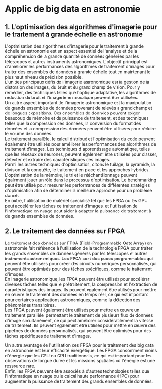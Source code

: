 # Applic de big data en astronomie

##  1. L'optimisation des algorithmes d'imagerie pour le traitement à grande échelle en astronomie 

L'optimisation des algorithmes d'imagerie pour le traitement à grande échelle en astronomie est un aspect essentiel de l'analyse et de la compréhension de la grande quantité de données générées par les télescopes et autres instruments astronomiques. L'objectif principal est d'améliorer les performances des algorithmes de traitement d'images pour traiter des ensembles de données à grande échelle tout en maintenant le plus haut niveau de précision possible.</br>
L'un des principaux défis de l'imagerie astronomique est la gestion de la distorsion des images, du bruit et du grand champ de vision. Pour y remédier, des techniques telles que l'optique adaptative, les algorithmes de réduction du bruit et l'imagerie en mosaïque peuvent être utilisées.</br>
Un autre aspect important de l'imagerie astronomique est la manipulation de grands ensembles de données provenant de relevés à grand champ et de longues expositions. Ces ensembles de données peuvent exiger beaucoup de mémoire et de puissance de traitement, et des techniques telles que la compression des données, la conversion du format des données et la compression des données peuvent être utilisées pour réduire le volume des données.</br>
Le traitement parallèle, le calcul distribué et l'optimisation du code peuvent également être utilisés pour améliorer les performances des algorithmes de traitement d'images. Les techniques d'apprentissage automatique, telles que les réseaux de neurones, peuvent également être utilisées pour classer, détecter et extraire des caractéristiques des images.</br>
Parmi les autres techniques d'optimisation, citons le tuilage, la pyramide, la division et la conquête, le traitement en place et les approches hybrides. L'optimisation de la mémoire, le tri et le rééchantillonnage peuvent également jouer un rôle dans le processus d'optimisation. Le benchmarking peut être utilisé pour mesurer les performances de différentes stratégies d'optimisation afin de déterminer la meilleure approche pour un problème donné.</br>
En outre, l'utilisation de matériel spécialisé tel que les FPGA ou les GPU peut accélérer les tâches de traitement d'images, et l'utilisation de l'informatique en nuage peut aider à adapter la puissance de traitement à de grands ensembles de données.</br>


## 2. Le traitement des données sur FPGA 

Le traitement des données sur FPGA (Field-Programmable Gate Array) en astronomie fait référence à l'utilisation de la technologie FPGA pour traiter les grands ensembles de données générés par les télescopes et autres instruments astronomiques. Les FPGA sont des puces programmables qui peuvent être utilisées pour créer des circuits numériques personnalisés, qui peuvent être optimisés pour des tâches spécifiques, comme le traitement d'images.</br>
En imagerie astronomique, les FPGA peuvent être utilisés pour accélérer diverses tâches telles que le prétraitement, la compression et l'extraction de caractéristiques des images. Ils peuvent également être utilisés pour mettre en œuvre le traitement des données en temps réel, ce qui est important pour certaines applications astronomiques, comme la détection des phénomènes transitoires.</br>
Les FPGA peuvent également être utilisés pour mettre en œuvre un traitement parallèle, permettant le traitement de plusieurs flux de données d'image simultanément, ce qui peut améliorer considérablement la vitesse de traitement. Ils peuvent également être utilisés pour mettre en œuvre des pipelines de données personnalisés, qui peuvent être optimisés pour des tâches spécifiques de traitement d'images.</br>

Un autre avantage de l'utilisation des FPGA pour le traitement des big data en astronomie est leur efficacité énergétique. Les FPGA consomment moins d'énergie que les CPU ou GPU traditionnels, ce qui est important pour les observations de longue durée et les missions spatiales où l'énergie est une ressource rare.</br>
Enfin, les FPGA peuvent être associés à d'autres technologies telles que l'informatique en nuage ou le calcul haute performance (HPC) pour augmenter la puissance de traitement des grands ensembles de données.</br>

